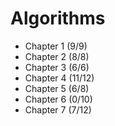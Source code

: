 # Algorithms

* Chapter 1 (9/9)
* Chapter 2 (8/8)
* Chapter 3 (6/6)
* Chapter 4 (11/12)
* Chapter 5 (6/8)
* Chapter 6 (0/10)
* Chapter 7 (7/12)

